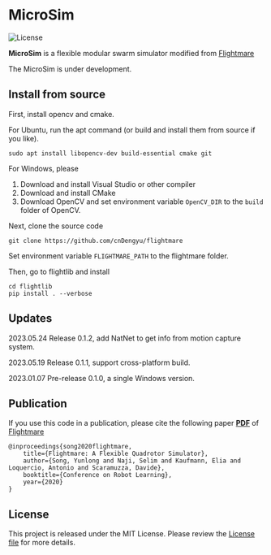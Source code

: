 # MicroSim

![License](https://img.shields.io/badge/License-MIT-blue.svg) 

**MicroSim** is a flexible modular swarm simulator modified from [Flightmare](https://github.com/uzh-rpg/flightmare)

The MicroSim is under development.

## Install from source

First, install opencv and cmake.

For Ubuntu, run the apt command (or build and install them from source if you like).
```
sudo apt install libopencv-dev build-essential cmake git
```
For Windows, please 
1. Download and install Visual Studio or other compiler
2. Download and install CMake
3. Download OpenCV and set environment variable `OpenCV_DIR` to the `build` folder of OpenCV.

Next, clone the source code
```
git clone https://github.com/cnDengyu/flightmare
```
Set environment variable `FLIGHTMARE_PATH` to the flightmare folder.

Then, go to flightlib and install
```
cd flightlib
pip install . --verbose
```

## Updates
2023.05.24 Release 0.1.2, add NatNet to get info from motion capture system.

2023.05.19 Release 0.1.1, support cross-platform build.

2023.01.07 Pre-release 0.1.0, a single Windows version.

## Publication

If you use this code in a publication, please cite the following paper **[PDF](http://rpg.ifi.uzh.ch/docs/CoRL20_Yunlong.pdf)** of [Flightmare](https://github.com/uzh-rpg/flightmare) 

```
@inproceedings{song2020flightmare,
    title={Flightmare: A Flexible Quadrotor Simulator},
    author={Song, Yunlong and Naji, Selim and Kaufmann, Elia and Loquercio, Antonio and Scaramuzza, Davide},
    booktitle={Conference on Robot Learning},
    year={2020}
}
```

## License
This project is released under the MIT License. Please review the [License file](LICENSE) for more details.
